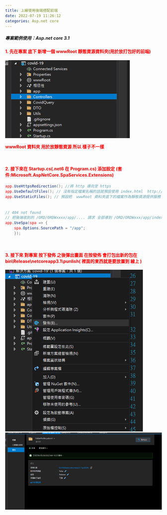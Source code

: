 ```yaml
---
title: 上線使用後端搭配前端
date: 2022-07-19 11:26:12
categories: Asp.net core 
---
```



##### 專案範例使用：Asp.net core 3.1 

#### **<font color='red'>1. 先在專案 底下 新增一個 wwwRoot 靜態資源資料夾(用於放打包好的前端)</font>**


![](wwwRoot.png)

**<font color='red'>wwwRoot 資料夾 用於放靜態資源 所以 樣子不一樣<font>**

<br>

#### **<font color='red'>2. 接下來在 Startup.cs(.net6 在 Program.cs) 添加設定 (套件:Microsoft.AspNetCore.SpaServices.Extensions)</font>**

```c#
app.UseHttpsRedirection(); //將 http 導向至 https
app.UseDefaultFiles(); // 沒有指定檔案名稱的話就預設使用 index.html  http://xxx.xxx.xx/controller/(index.html)
app.UseStaticFiles(); // 預設把  wwwRoot 資料夾底下的檔案作為靜態資源提供服務


// 404 not found
// 把後端收到的 /ORD/ORDWxxxx/app/.... 請求 全部導到 /ORD/ORDWxxx/app/index.html 靜態資源 並告訴前端 /a/b/c
app.UseSpa(spa => {
	spa.Options.SourcePath = "/app";
	});
```

<br>

#### **<font color='red'>3. 接下來 對專案 按下發佈 之後彈出畫面 在按發佈 會打包出新的包在 bin\Release\netcoreapp3.1\punlish( 裡面的東西就是要放置到 線上 )</font>**

![](release.png)
![](release2.png)
